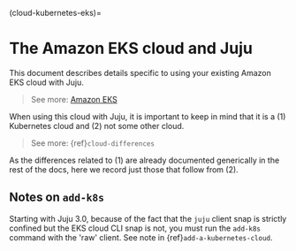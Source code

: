 (cloud-kubernetes-eks)=
# The Amazon EKS cloud and Juju


This document describes details specific to using your existing Amazon EKS cloud with Juju. 

> See more: [Amazon EKS](https://docs.aws.amazon.com/eks/index.html) 


When using this cloud with Juju, it is important to keep in mind that it is a (1) Kubernetes cloud and (2) not some other cloud.

> See more: {ref}`cloud-differences`

As the differences related to (1) are already documented generically in the rest of the docs, here we record just those that follow from (2).

## Notes on `add-k8s`

Starting with Juju 3.0, because of the  fact that the `juju` client snap is strictly confined but the EKS cloud CLI snap is not, you must run the `add-k8s` command with the 'raw' client. See note in {ref}`add-a-kubernetes-cloud`.

